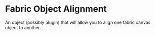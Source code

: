 # Fabric Object Alignment
An object (possibly plugin) that will allow you to align one fabric canvas object to another.

